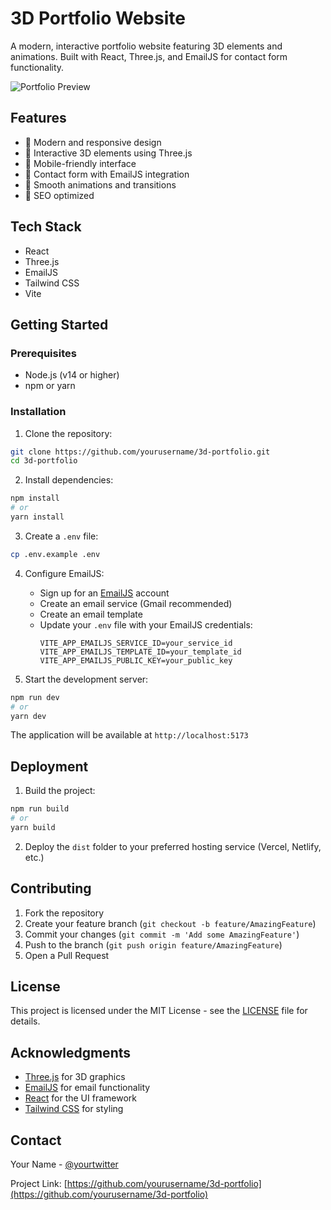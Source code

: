# 3D Portfolio Website

A modern, interactive portfolio website featuring 3D elements and animations. Built with React, Three.js, and EmailJS for contact form functionality.

![Portfolio Preview](public/images/preview.png)

## Features

- 🎨 Modern and responsive design
- 🚀 Interactive 3D elements using Three.js
- 📱 Mobile-friendly interface
- 📧 Contact form with EmailJS integration
- 🌟 Smooth animations and transitions
- 🎯 SEO optimized

## Tech Stack

- React
- Three.js
- EmailJS
- Tailwind CSS
- Vite

## Getting Started

### Prerequisites

- Node.js (v14 or higher)
- npm or yarn

### Installation

1. Clone the repository:
```bash
git clone https://github.com/yourusername/3d-portfolio.git
cd 3d-portfolio
```

2. Install dependencies:
```bash
npm install
# or
yarn install
```

3. Create a `.env` file:
```bash
cp .env.example .env
```

4. Configure EmailJS:
   - Sign up for an [EmailJS](https://www.emailjs.com/) account
   - Create an email service (Gmail recommended)
   - Create an email template
   - Update your `.env` file with your EmailJS credentials:
     ```
     VITE_APP_EMAILJS_SERVICE_ID=your_service_id
     VITE_APP_EMAILJS_TEMPLATE_ID=your_template_id
     VITE_APP_EMAILJS_PUBLIC_KEY=your_public_key
     ```

5. Start the development server:
```bash
npm run dev
# or
yarn dev
```

The application will be available at `http://localhost:5173`

## Deployment

1. Build the project:
```bash
npm run build
# or
yarn build
```

2. Deploy the `dist` folder to your preferred hosting service (Vercel, Netlify, etc.)

## Contributing

1. Fork the repository
2. Create your feature branch (`git checkout -b feature/AmazingFeature`)
3. Commit your changes (`git commit -m 'Add some AmazingFeature'`)
4. Push to the branch (`git push origin feature/AmazingFeature`)
5. Open a Pull Request

## License

This project is licensed under the MIT License - see the [LICENSE](LICENSE) file for details.

## Acknowledgments

- [Three.js](https://threejs.org/) for 3D graphics
- [EmailJS](https://www.emailjs.com/) for email functionality
- [React](https://reactjs.org/) for the UI framework
- [Tailwind CSS](https://tailwindcss.com/) for styling

## Contact

Your Name - [@yourtwitter](https://twitter.com/yourtwitter)

Project Link: [https://github.com/yourusername/3d-portfolio](https://github.com/yourusername/3d-portfolio)
